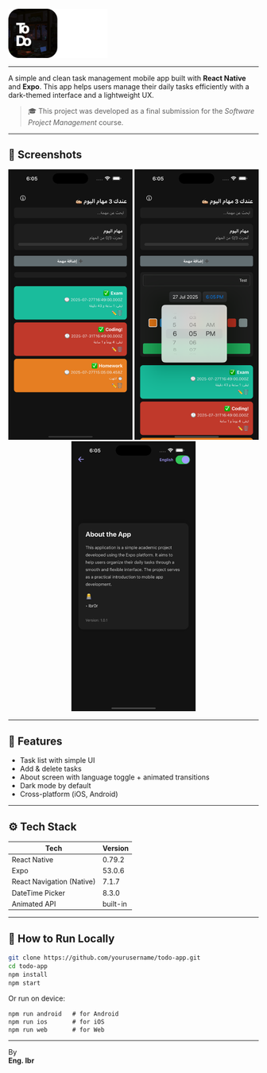 <p align="left">
  <img src="./assets/iconreadme.png" width="200"  />
</p>

---
A simple and clean task management mobile app built with **React Native** and **Expo**. This app helps users manage their daily tasks efficiently with a dark-themed interface and a lightweight UX.

> 🎓 This project was developed as a final submission for the *Software Project Management* course.

---

## 📱 Screenshots

<div align="center">
  <img src="./screenshots/withTasks.png" width="250" />
  <img src="./screenshots/addTask.png" width="250" />
  <img src="./screenshots/aboutEN.png" width="250" />
</div>

---

## 🚀 Features

- Task list with simple UI
- Add & delete tasks
- About screen with language toggle + animated transitions
- Dark mode by default
- Cross-platform (iOS, Android)

---

## ⚙️ Tech Stack

| Tech                      | Version     |
|---------------------------|-------------|
| React Native              | 0.79.2      |
| Expo                      | 53.0.6      |
| React Navigation (Native) | 7.1.7       |
| DateTime Picker           | 8.3.0       |
| Animated API              | built-in    |

---

## 🧠 How to Run Locally

```bash
git clone https://github.com/yourusername/todo-app.git
cd todo-app
npm install
npm start
```
Or run on device:
```
npm run android   # for Android
npm run ios       # for iOS
npm run web       # for Web
```
---
 By  
**Eng. Ibr**
